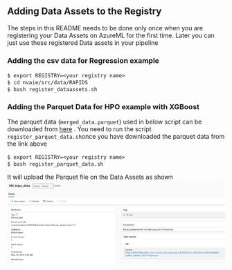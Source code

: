 ## Adding Data Assets to the Registry

The steps in this README needs to be done only once when you are registering your Data Assets on AzureML for the first time. Later you can just use these registered Data assets in your pipeline

### Adding the csv data for Regression example



```
$ export REGISTRY=<your registry name>
$ cd nvaie/src/data/RAPIDS
$ bash register_dataassets.sh
```
### Adding the Parquet Data for HPO example with XGBoost
The parquet data (`merged_data.parquet`) used in below script can be downloaded from [here](https://drive.google.com/file/d/1ifmb6J7xDmeZ0_C2RJctHwv4pI3ssMtQ/view?usp=share_link)
. You need to run the script `register_parquet_data.sh`once  you have downloaded the parquet data from the link above
```
$ export REGISTRY=<your registry name>
$ bash register_parquet_data.sh
```

It will upload the Parquet file on the Data Assets as shown ![below](imgs/Parquet_azureml.png)
